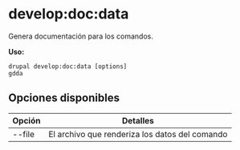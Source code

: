 # develop:doc:data
Genera documentación para los comandos.

**Uso:**
```
drupal develop:doc:data [options]
gdda
```

## Opciones disponibles
Opción | Detalles
-------|-------------
--file | El archivo que renderiza los datos del comando
